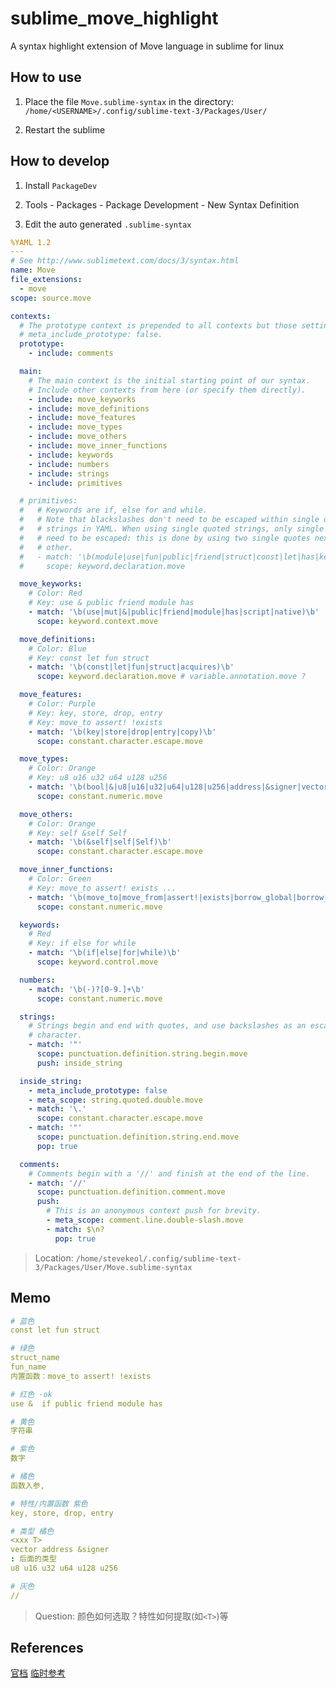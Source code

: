 # sublime_move_highlight
A syntax highlight extension of Move language in sublime for linux

## How to use

1. Place the file `Move.sublime-syntax` in the directory: `/home/<USERNAME>/.config/sublime-text-3/Packages/User/`

2. Restart the sublime


## How to develop

1. Install `PackageDev`

2. Tools - Packages - Package Development - New Syntax Definition

3. Edit the auto generated `.sublime-syntax`

```yaml title=".sublime-syntax"
%YAML 1.2
---
# See http://www.sublimetext.com/docs/3/syntax.html
name: Move
file_extensions:
  - move
scope: source.move

contexts:
  # The prototype context is prepended to all contexts but those setting
  # meta_include_prototype: false.
  prototype:
    - include: comments

  main:
    # The main context is the initial starting point of our syntax.
    # Include other contexts from here (or specify them directly).
    - include: move_keyworks
    - include: move_definitions
    - include: move_features
    - include: move_types
    - include: move_others
    - include: move_inner_functions
    - include: keywords
    - include: numbers
    - include: strings
    - include: primitives

  # primitives:
  #   # Keywords are if, else for and while.
  #   # Note that blackslashes don't need to be escaped within single quoted
  #   # strings in YAML. When using single quoted strings, only single quotes
  #   # need to be escaped: this is done by using two single quotes next to each
  #   # other.
  #   - match: '\b(module|use|fun|public|friend|struct|const|let|has|key|store|drop)\b'
  #     scope: keyword.declaration.move

  move_keyworks:
    # Color: Red
    # Key: use & public friend module has
    - match: '\b(use|mut|&|public|friend|module|has|script|native)\b'
      scope: keyword.context.move

  move_definitions:
    # Color: Blue
    # Key: const let fun struct
    - match: '\b(const|let|fun|struct|acquires)\b'
      scope: keyword.declaration.move # variable.annotation.move ?

  move_features:
    # Color: Purple
    # Key: key, store, drop, entry
    # Key: move_to assert! !exists
    - match: '\b(key|store|drop|entry|copy)\b'
      scope: constant.character.escape.move

  move_types:
    # Color: Orange
    # Key: u8 u16 u32 u64 u128 u256
    - match: '\b(bool|&|u8|u16|u32|u64|u128|u256|address|&signer|vector|signer|true|false)\b'
      scope: constant.numeric.move

  move_others:
    # Color: Orange
    # Key: self &self Self
    - match: '\b(&self|self|Self)\b'
      scope: constant.character.escape.move

  move_inner_functions:
    # Color: Green
    # Key: move_to assert! exists ...
    - match: '\b(move_to|move_from|assert!|exists|borrow_global|borrow_global_mut|)\b'
      scope: constant.numeric.move      

  keywords:
    # Red
    # Key: if else for while
    - match: '\b(if|else|for|while)\b'
      scope: keyword.control.move

  numbers:
    - match: '\b(-)?[0-9.]+\b'
      scope: constant.numeric.move

  strings:
    # Strings begin and end with quotes, and use backslashes as an escape
    # character.
    - match: '"'
      scope: punctuation.definition.string.begin.move
      push: inside_string

  inside_string:
    - meta_include_prototype: false
    - meta_scope: string.quoted.double.move
    - match: '\.'
      scope: constant.character.escape.move
    - match: '"'
      scope: punctuation.definition.string.end.move
      pop: true

  comments:
    # Comments begin with a '//' and finish at the end of the line.
    - match: '//'
      scope: punctuation.definition.comment.move
      push:
        # This is an anonymous context push for brevity.
        - meta_scope: comment.line.double-slash.move
        - match: $\n?
          pop: true

```

> Location: `/home/stevekeol/.config/sublime-text-3/Packages/User/Move.sublime-syntax`

## Memo
```yaml title="配色设计草案"
# 蓝色
const let fun struct

# 绿色
struct_name 
fun_name
内置函数：move_to assert! !exists

# 红色 -ok
use &  if public friend module has

# 黄色
字符串

# 紫色
数字

# 橘色
函数入参, 

# 特性/内置函数 紫色
key, store, drop, entry

# 类型 橘色
<xxx T>
vector address &signer
: 后面的类型
u8 u16 u32 u64 u128 u256

# 灰色
//
```
> Question: 颜色如何选取？特性如何提取(如`<T>`)等

## References
[官档](http://www.sublimetext.com/docs/syntax.html)
[临时参考](https://www.jianshu.com/p/6c21df66be72)